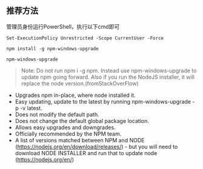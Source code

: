 ## 推荐方法
管理员身份运行PowerShell，执行以下cmd即可
```
Set-ExecutionPolicy Unrestricted -Scope CurrentUser -Force

npm install -g npm-windows-upgrade

npm-windows-upgrade
```
> Note: Do not run npm i -g npm. Instead use npm-windows-upgrade to update npm going forward. Also if you run the NodeJS installer, it will replace the node version.(fromStackOverFlow)

* Upgrades npm in-place, where node installed it.
* Easy updating, update to the latest by running npm-windows-upgrade -p -v latest.
* Does not modify the default path.
* Does not change the default global package location.
* Allows easy upgrades and downgrades.
* Officially recommended by the NPM team.
* A list of versions matched between NPM and NODE (https://nodejs.org/en/download/releases/) - but you will need to download NODE INSTALLER and run that to update node (https://nodejs.org/en/)
